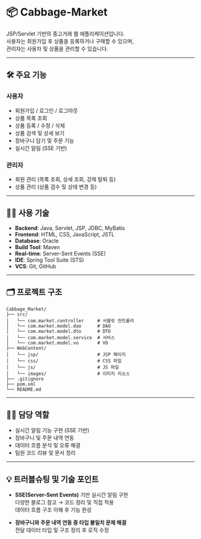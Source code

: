 # 📦 Cabbage-Market

JSP/Servlet 기반의 중고거래 웹 애플리케이션입니다.  
사용자는 회원가입 후 상품을 등록하거나 구매할 수 있으며,  
관리자는 사용자 및 상품을 관리할 수 있습니다.

---

## 🛠 주요 기능

### 사용자
- 회원가입 / 로그인 / 로그아웃
- 상품 목록 조회
- 상품 등록 / 수정 / 삭제
- 상품 검색 및 상세 보기
- 장바구니 담기 및 주문 기능
- 실시간 알림 (SSE 기반)

### 관리자
- 회원 관리 (목록 조회, 상세 조회, 강제 탈퇴 등)
- 상품 관리 (상품 검수 및 상태 변경 등)

---

## 🧑‍💻 사용 기술

- **Backend**: Java, Servlet, JSP, JDBC, MyBatis
- **Frontend**: HTML, CSS, JavaScript, JSTL
- **Database**: Oracle
- **Build Tool**: Maven
- **Real-time**: Server-Sent Events (SSE)
- **IDE**: Spring Tool Suite (STS)
- **VCS**: Git, GitHub

---

## 🗂 프로젝트 구조

```
Cabbage_Market/
├── src/
│   └── com.market.controller     # 서블릿 컨트롤러
│   └── com.market.model.dao      # DAO
│   └── com.market.model.dto      # DTO
│   └── com.market.model.service  # 서비스
│   └── com.market.model.vo       # VO
├── WebContent/
│   └── jsp/                      # JSP 페이지
│   └── css/                      # CSS 파일
│   └── js/                       # JS 파일
│   └── images/                   # 이미지 리소스
├── .gitignore
├── pom.xml
└── README.md
```

---

## 🧑‍🏫 담당 역할

- 실시간 알림 기능 구현 (SSE 기반)
- 장바구니 및 주문 내역 연동
- 데이터 흐름 분석 및 오류 해결
- 팀원 코드 리뷰 및 문서 정리

---

## 💡 트러블슈팅 및 기술 포인트

- **SSE(Server-Sent Events)** 기반 실시간 알림 구현  
  다양한 블로그 참고 → 코드 정리 및 직접 적용  
  데이터 흐름 구조 이해 후 기능 완성

- **장바구니와 주문 내역 연동 중 타입 불일치 문제 해결**  
  전달 데이터 타입 및 구조 정리 후 로직 수정
